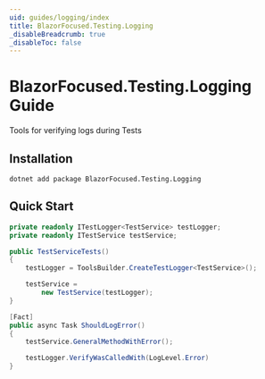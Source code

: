 ```yaml
---
uid: guides/logging/index
title: BlazorFocused.Testing.Logging
_disableBreadcrumb: true
_disableToc: false
---
```


# BlazorFocused.Testing.Logging Guide

Tools for verifying logs during Tests

## Installation

```dotnetcli
dotnet add package BlazorFocused.Testing.Logging
```

## Quick Start

```csharp
private readonly ITestLogger<TestService> testLogger;
private readonly ITestService testService;

public TestServiceTests()
{
    testLogger = ToolsBuilder.CreateTestLogger<TestService>();

    testService =
        new TestService(testLogger);
}

[Fact]
public async Task ShouldLogError()
{
    testService.GeneralMethodWithError();

    testLogger.VerifyWasCalledWith(LogLevel.Error)
}
```
